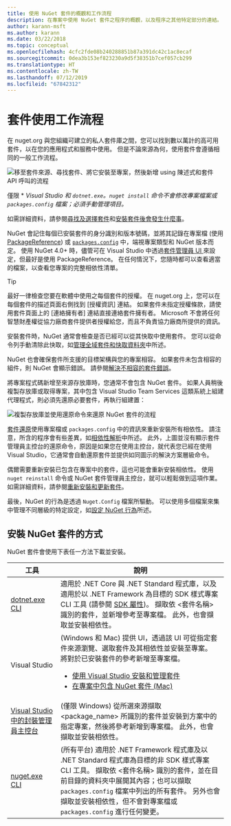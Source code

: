 ```yaml
---
title: 使用 NuGet 套件的概觀和工作流程
description: 在專案中使用 NuGet 套件之程序的概觀，以及程序之其他特定部分的連結。
author: karann-msft
ms.author: karann
ms.date: 03/22/2018
ms.topic: conceptual
ms.openlocfilehash: 4cfc2fde08b240288851b87a391dc42c1ac8ecaf
ms.sourcegitcommit: 0dea3b153ef823230a9d5f38351b7cef057cb299
ms.translationtype: HT
ms.contentlocale: zh-TW
ms.lasthandoff: 07/12/2019
ms.locfileid: "67842312"
---
```

# <a name="package-consumption-workflow"></a>套件使用工作流程

在 nuget.org 與您組織可建立的私人套件庫之間，您可以找到數以萬計的高可用套件，以在您的應用程式和服務中使用。 但是不論來源為何，使用套件會遵循相同的一般工作流程。

![移至套件來源、尋找套件、將它安裝至專案，然後新增 using 陳述式和套件 API 呼叫的流程](media/Overview-01-GeneralFlow.png)

僅限 \* _Visual Studio 和 `dotnet.exe`。`nuget install` 命令不會修改專案檔案或 `packages.config` 檔案；必須手動管理項目。_

如需詳細資料，請參閱[尋找及選擇套件](../consume-packages/finding-and-choosing-packages.md)和[安裝套件後會發生什麼事](../concepts/package-installation-process.md)。

NuGet 會記住每個已安裝套件的身分識別和版本號碼，並將其記錄在專案檔 (使用 [PackageReference](../consume-packages/package-references-in-project-files.md)) 或 [`packages.config`](../reference/packages-config.md) 中，端視專案類型和 NuGet 版本而定。 使用 NuGet 4.0+ 時，儘管可在 Visual Studio 中透過[套件管理員 UI ](../tools/package-manager-ui.md)來設定，但最好是使用 PackageReference。 在任何情況下，您隨時都可以查看適當的檔案，以查看您專案的完整相依性清單。

> [!Tip]
> 最好一律檢查您要在軟體中使用之每個套件的授權。 在 nuget.org 上，您可以在每個套件的描述頁面右側找到 [授權資訊]  連結。 如果套件未指定授權條款，請使用套件頁面上的 [連絡擁有者]  連結直接連絡套件擁有者。 Microsoft 不會將任何智慧財產權從協力廠商套件提供者授權給您，而且不負責協力廠商所提供的資訊。

安裝套件時，NuGet 通常會檢查是否已經可以從其快取中使用套件。 您可以從命令列手動清除此快取，如[管理全域套件和快取資料夾](../consume-packages/managing-the-global-packages-and-cache-folders.md)中所述。

NuGet 也會確保套件所支援的目標架構與您的專案相容。 如果套件未包含相容的組件，則 NuGet 會顯示錯誤。 請參閱[解決不相容的套件錯誤](dependency-resolution.md#resolving-incompatible-package-errors)。

將專案程式碼新增至來源存放庫時，您通常不會包含 NuGet 套件。 如果人員稍後複製存放庫或取得專案，其中包含 Visual Studio Team Services 這類系統上組建代理程式，則必須先還原必要套件，再執行組建置：

![複製存放庫並使用還原命令來還原 NuGet 套件的流程](media/Overview-02-RestoreFlow.png)

[套件還原](../consume-packages/package-restore.md)使用專案檔或 `packages.config` 中的資訊來重新安裝所有相依性。 請注意，所含的程序會有些差異，如[相依性解析](../consume-packages/dependency-resolution.md)中所述。 此外，上圖並沒有顯示套件管理員主控台的還原命令，原因是如果您在使用主控台，就代表您已經在使用 Visual Studio，它通常會自動還原套件並提供如同圖示的解決方案層級命令。

偶爾需要重新安裝已包含在專案中的套件，這也可能會重新安裝相依性。 使用 `nuget reinstall` 命令或 NuGet 套件管理員主控台，就可以輕鬆做到這項作業。 如需詳細資料，請參閱[重新安裝和更新套件](../consume-packages/reinstalling-and-updating-packages.md)。

最後，NuGet 的行為是透過 `Nuget.Config` 檔案所驅動。 可以使用多個檔案來集中管理不同層級的特定設定，如[設定 NuGet 行為](../consume-packages/configuring-nuget-behavior.md)所述。

## <a name="ways-to-install-a-nuget-package"></a>安裝 NuGet 套件的方式

NuGet 套件會使用下表任一方法下載並安裝。

| 工具 | 說明 |
| --- | --- |
| [dotnet.exe CLI](install-use-packages-dotnet-cli.md) | 適用於 .NET Core 與 .NET Standard 程式庫，以及適用於以 .NET Framework 為目標的 SDK 樣式專案 CLI 工具 (請參閱 [ SDK 屬性](/dotnet/core/tools/csproj#additions))。 擷取依 \<套件名稱\> 識別的套件，並新增參考至專案檔。 此外，也會擷取並安裝相依性。 |
| Visual Studio | (Windows 和 Mac) 提供 UI，透過該 UI 可從指定套件來源瀏覽、選取套件及其相依性並安裝至專案。 將對於已安裝套件的參考新增至專案檔。<ul><li>[使用 Visual Studio 安裝和管理套件](../tools/package-manager-ui.md)</li><li>[在專案中包含 NuGet 套件 (Mac)](/visualstudio/mac/nuget-walkthrough)</li></ul> |
| [Visual Studio 中的封裝管理員主控台](../tools/package-manager-console.md) | (僅限 Windows) 從所選來源擷取 \<package_name\> 所識別的套件並安裝到方案中的指定專案，然後將參考新增到專案檔。 此外，也會擷取並安裝相依性。 |
| [nuget.exe CLI](install-use-packages-dotnet-cli.md) | (所有平台) 適用於 .NET Framework 程式庫及以 .NET Standard 程式庫為目標的非 SDK 樣式專案 CLI 工具。 擷取依 \<套件名稱\> 識別的套件，並在目前目錄的資料夾中展開其內容；也可以擷取 `packages.config` 檔案中列出的所有套件。 另外也會擷取並安裝相依性，但不會對專案檔或 `packages.config` 進行任何變更。 |
